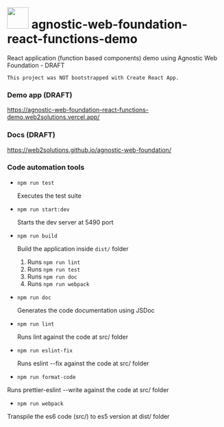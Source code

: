 #   <img src="https://avatars3.githubusercontent.com/u/14809007?s=280&v=4" width="50" />  agnostic-web-foundation-react-functions-demo

React application (function based components) demo using Agnostic Web Foundation - DRAFT

`This project was NOT bootstrapped with Create React App.`



### Demo app (DRAFT)

https://agnostic-web-foundation-react-functions-demo.web2solutions.vercel.app/


### Docs (DRAFT)

https://web2solutions.github.io/agnostic-web-foundation/



### Code automation tools

- `npm run test`

  Executes the test suite

- `npm run start:dev`

  Starts the dev server at 5490 port

- `npm run build`

  Build the application inside `dist/` folder

  1. Runs `npm run lint`
  2. Runs `npm run test`
  3. Runs `npm run doc`
  4. Runs `npm run webpack`

- `npm run doc`

  Generates the code documentation using JSDoc

- `npm run lint`

  Runs lint against the code at src/ folder

- `npm run eslint-fix`

  Runs eslint --fix against the code at src/ folder

- `npm run format-code`

Runs prettier-eslint --write against the code at src/ folder

- `npm run webpack`

Transpile the es6 code (src/) to es5 version at dist/ folder
